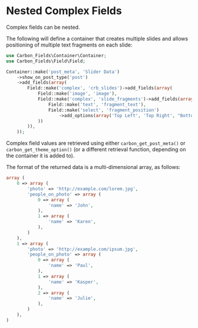 # Nested Complex Fields

Complex fields can be nested. 

The following will define a container that creates multiple slides and allows positioning of multiple text fragments on each slide:

```php
use Carbon_Fields\Container\Container;
use Carbon_Fields\Field\Field;

Container::make('post_meta', 'Slider Data')
	->show_on_post_type('post')
	->add_fields(array(
		Field::make('complex', 'crb_slides')->add_fields(array(
			Field::make('image', 'image'),
			Field::make('complex', 'slide_fragments')->add_fields(array(
				Field::make('text', 'fragment_text'),
				Field::make('select', 'fragment_position')
					->add_options(array('Top Left', 'Top Right', "Bottom Left", "Bottom Right")),
			))
		)),
	));
```

Complex field values are retrieved using either `carbon_get_post_meta()` or `carbon_get_theme_option()` (or a different retrieval function, depending on the container it is added to).

The format of the returned data is a multi-dimensional array, as follows:

```php
array (
	0 => array (
		'photo' => 'http://example.com/lorem.jpg',
		'people_on_photo' => array (
			0 => array (
				'name' => 'John',
			),
			1 => array (
				'name' => 'Karen',
			),
		)
	),
	1 => array (
		'photo' => 'http://example.com/ipsum.jpg',
		'people_on_photo' => array (
			0 => array (
				'name' => 'Paul',
			),
			1 => array (
				'name' => 'Kasper',
			),
			2 => array (
				'name' => 'Julie',
			),
		)
	),
)
```